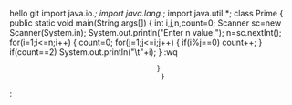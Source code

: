 hello git
import java.io.*;
import java.lang.*;
import java.util.*;
class Prime
{
  public static void main(String args[])
    {
        int i,j,n,count=0;
	    Scanner sc=new Scanner(System.in);
	        System.out.println("Enter n value:");
		    n=sc.nextInt();
		        for(i=1;i<=n;i++)
			    {
			          count=0;
				        for(j=1;j<=i;j++)
					      {
					              if(i%j==0)
						               count++;
							             }
								         if(count==2)
									     System.out.println("\t"+i);
									        }
										:wq
										
										}
										 }
:

